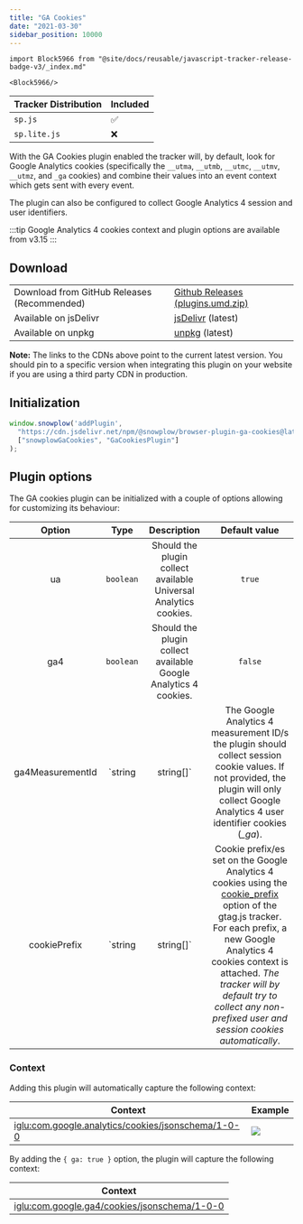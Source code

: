 ```yaml
---
title: "GA Cookies"
date: "2021-03-30"
sidebar_position: 10000
---
```


```mdx-code-block
import Block5966 from "@site/docs/reusable/javascript-tracker-release-badge-v3/_index.md"

<Block5966/>
```

| Tracker Distribution | Included |
| --- | --- |
| `sp.js` | ✅ |
| `sp.lite.js` | ❌ |

With the GA Cookies plugin enabled the tracker will, by default, look for Google Analytics cookies (specifically the `__utma`, `__utmb`, `__utmc`, `__utmv`, `__utmz`, and `_ga` cookies) and combine their values into an event context which gets sent with every event.

The plugin can also be configured to collect Google Analytics 4 session and user identifiers.

:::tip
Google Analytics 4 cookies context and plugin options are available from v3.15
:::

## Download

<table class="has-fixed-layout"><tbody><tr><td>Download from GitHub Releases (Recommended)</td><td><a href="https://github.com/snowplow/snowplow-javascript-tracker/releases" target="_blank" rel="noreferrer noopener">Github Releases (plugins.umd.zip)</a></td></tr><tr><td>Available on jsDelivr</td><td><a href="https://cdn.jsdelivr.net/npm/@snowplow/browser-plugin-ga-cookies@latest/dist/index.umd.min.js" target="_blank" rel="noreferrer noopener">jsDelivr</a> (latest)</td></tr><tr><td>Available on unpkg</td><td><a href="https://unpkg.com/@snowplow/browser-plugin-ga-cookies@latest/dist/index.umd.min.js" target="_blank" rel="noreferrer noopener">unpkg</a> (latest)</td></tr></tbody></table>

**Note:** The links to the CDNs above point to the current latest version. You should pin to a specific version when integrating this plugin on your website if you are using a third party CDN in production.

## Initialization

```javascript
window.snowplow('addPlugin', 
  "https://cdn.jsdelivr.net/npm/@snowplow/browser-plugin-ga-cookies@latest/dist/index.umd.min.js",
  ["snowplowGaCookies", "GaCookiesPlugin"]
);
```

## Plugin options

The GA cookies plugin can be initialized with a couple of options allowing for customizing its behaviour:

| Option | Type | Description | Default value |
| :--------------:| :------: | :----------------------------------------------------------------------------------------------------------------: | :------: |
| ua | `boolean` | Should the plugin collect available Universal Analytics cookies. | `true` |
| ga4 | `boolean` | Should the plugin collect available Google Analytics 4 cookies. | `false` |
| ga4MeasurementId | `string | string[]` | The Google Analytics 4 measurement ID/s the plugin should collect session cookie values. If not provided, the plugin will only collect Google Analytics 4 user identifier cookies (_\_ga_).  | `''` |
| cookiePrefix | `string | string[]` | Cookie prefix/es set on the Google Analytics 4 cookies using the [cookie_prefix](https://developers.google.com/tag-platform/devguides/cookies#rename_cookies) option of the gtag.js tracker. For each prefix, a new Google Analytics 4 cookies context is attached. _The tracker will by default try to collect any non-prefixed user and session cookies automatically_. | `[]` |

### Context

Adding this plugin will automatically capture the following context:

| Context | Example |
| --- | --- |
| [iglu:com.google.analytics/cookies/jsonschema/1-0-0](https://github.com/snowplow/iglu-central/blob/master/schemas/com.google.analytics/cookies/jsonschema/1-0-0) | ![](images/Screenshot-2021-03-30-at-22.12.03.png) |

By adding the `{ ga: true }` option, the plugin will capture the following context:

| Context  |
| ---  |
| [iglu:com.google.ga4/cookies/jsonschema/1-0-0](https://github.com/snowplow/iglu-central/blob/master/schemas/com.google.ga4/cookies/jsonschema/1-0-0) |
